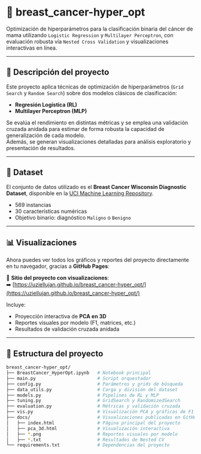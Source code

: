 # 🧠 breast_cancer-hyper_opt

Optimización de hiperparámetros para la clasificación binaria del cáncer de mama utilizando `Logistic Regression` y `Multilayer Perceptron`, con evaluación robusta vía `Nested Cross Validation` y visualizaciones interactivas en línea.

---

## 📌 Descripción del proyecto

Este proyecto aplica técnicas de optimización de hiperparámetros (`Grid Search` y `Random Search`) sobre dos modelos clásicos de clasificación:

- **Regresión Logística (RL)**
- **Multilayer Perceptron (MLP)**

Se evalúa el rendimiento en distintas métricas y se emplea una validación cruzada anidada para estimar de forma robusta la capacidad de generalización de cada modelo.  
Además, se generan visualizaciones detalladas para análisis exploratorio y presentación de resultados.

---

## 📂 Dataset

El conjunto de datos utilizado es el **Breast Cancer Wisconsin Diagnostic Dataset**, disponible en la [UCI Machine Learning Repository](https://archive.ics.uci.edu/ml/datasets/Breast+Cancer+Wisconsin+(Diagnostic)).

- 569 instancias  
- 30 características numéricas  
- Objetivo binario: diagnóstico `Maligno` o `Benigno`

---

## 📊 Visualizaciones

Ahora puedes ver todos los gráficos y reportes del proyecto directamente en tu navegador, gracias a **GitHub Pages**:

🔗 **Sitio del proyecto con visualizaciones**:  
➡️ [https://uziellujan.github.io/breast_cancer-hyper_opt/](https://uziellujan.github.io/breast_cancer-hyper_opt/)

Incluye:

- Proyección interactiva de **PCA en 3D**
- Reportes visuales por modelo (F1, matrices, etc.)
- Resultados de validación cruzada anidada

---

## 🧱 Estructura del proyecto

```bash
breast_cancer-hyper_opt/
├── BreastCancer_HyperOpt.ipynb   # Notebook principal
├── main.py                       # Script orquestador
├── config.py                     # Parámetros y grids de búsqueda
├── data_utils.py                 # Carga y división del dataset
├── models.py                     # Pipelines de RL y MLP
├── tuning.py                     # GridSearch y RandomizedSearch
├── evaluation.py                 # Métricas y validación cruzada
├── vis.py                        # Visualización PCA y gráficas de F1
├── docs/                         # Visualizaciones publicadas en GitHub Pages
│   ├── index.html                # Página principal del proyecto
│   ├── pca_3d.html               # Visualización interactiva
│   ├── *.png                     # Reportes visuales por modelo
│   ├── *.txt                     # Resultados de Nested CV
└── requirements.txt              # Dependencias del proyecto





